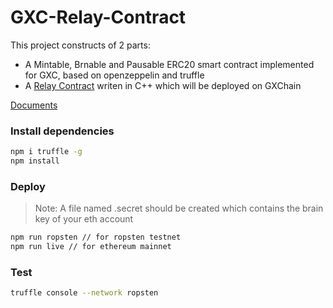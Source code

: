 # GXC-Relay-Contract

This project constructs of 2 parts:

- A Mintable, Brnable and Pausable ERC20 smart contract implemented for GXC, based on openzeppelin and truffle
- A [Relay Contract](./gxc-contract) writen in C++ which will be deployed on GXChain

[Documents](./docs/README.md)

### Install dependencies

```bash
npm i truffle -g
npm install
```

### Deploy

> Note: A file named .secret should be created which contains the brain key of your eth account

```bash
npm run ropsten // for ropsten testnet
npm run live // for ethereum mainnet
```

### Test

```bash
truffle console --network ropsten
```
